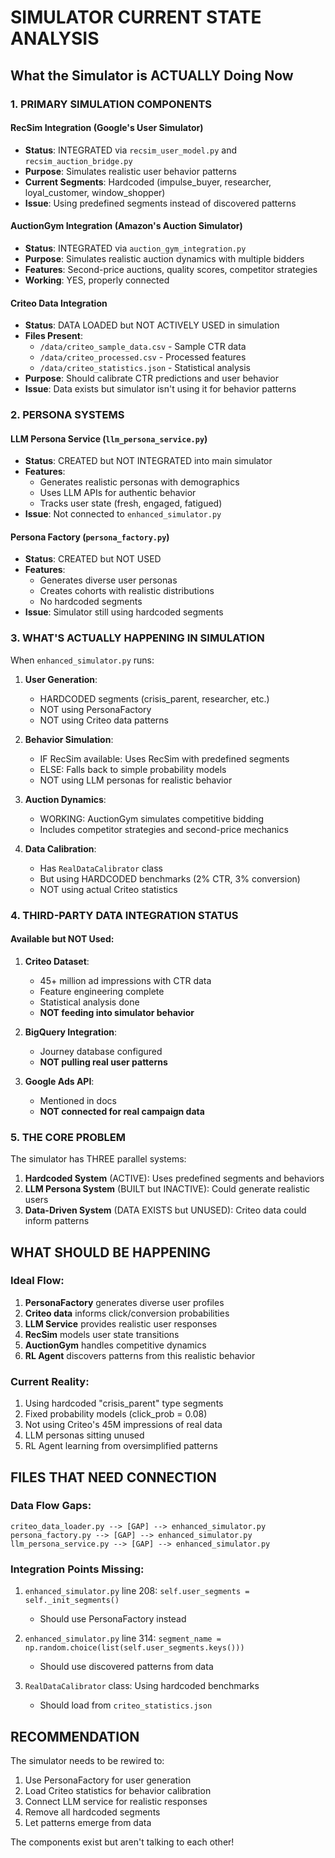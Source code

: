 # SIMULATOR CURRENT STATE ANALYSIS

## What the Simulator is ACTUALLY Doing Now

### 1. PRIMARY SIMULATION COMPONENTS

#### RecSim Integration (Google's User Simulator)
- **Status**: INTEGRATED via `recsim_user_model.py` and `recsim_auction_bridge.py`
- **Purpose**: Simulates realistic user behavior patterns
- **Current Segments**: Hardcoded (impulse_buyer, researcher, loyal_customer, window_shopper)
- **Issue**: Using predefined segments instead of discovered patterns

#### AuctionGym Integration (Amazon's Auction Simulator)
- **Status**: INTEGRATED via `auction_gym_integration.py`
- **Purpose**: Simulates realistic auction dynamics with multiple bidders
- **Features**: Second-price auctions, quality scores, competitor strategies
- **Working**: YES, properly connected

#### Criteo Data Integration
- **Status**: DATA LOADED but NOT ACTIVELY USED in simulation
- **Files Present**:
  - `/data/criteo_sample_data.csv` - Sample CTR data
  - `/data/criteo_processed.csv` - Processed features
  - `/data/criteo_statistics.json` - Statistical analysis
- **Purpose**: Should calibrate CTR predictions and user behavior
- **Issue**: Data exists but simulator isn't using it for behavior patterns

### 2. PERSONA SYSTEMS

#### LLM Persona Service (`llm_persona_service.py`)
- **Status**: CREATED but NOT INTEGRATED into main simulator
- **Features**:
  - Generates realistic personas with demographics
  - Uses LLM APIs for authentic behavior
  - Tracks user state (fresh, engaged, fatigued)
- **Issue**: Not connected to `enhanced_simulator.py`

#### Persona Factory (`persona_factory.py`)
- **Status**: CREATED but NOT USED
- **Features**:
  - Generates diverse user personas
  - Creates cohorts with realistic distributions
  - No hardcoded segments
- **Issue**: Simulator still using hardcoded segments

### 3. WHAT'S ACTUALLY HAPPENING IN SIMULATION

When `enhanced_simulator.py` runs:

1. **User Generation**:
   - HARDCODED segments (crisis_parent, researcher, etc.)
   - NOT using PersonaFactory
   - NOT using Criteo data patterns

2. **Behavior Simulation**:
   - IF RecSim available: Uses RecSim with predefined segments
   - ELSE: Falls back to simple probability models
   - NOT using LLM personas for realistic behavior

3. **Auction Dynamics**:
   - WORKING: AuctionGym simulates competitive bidding
   - Includes competitor strategies and second-price mechanics

4. **Data Calibration**:
   - Has `RealDataCalibrator` class
   - But using HARDCODED benchmarks (2% CTR, 3% conversion)
   - NOT using actual Criteo statistics

### 4. THIRD-PARTY DATA INTEGRATION STATUS

#### Available but NOT Used:
1. **Criteo Dataset**: 
   - 45+ million ad impressions with CTR data
   - Feature engineering complete
   - Statistical analysis done
   - **NOT feeding into simulator behavior**

2. **BigQuery Integration**:
   - Journey database configured
   - **NOT pulling real user patterns**

3. **Google Ads API**:
   - Mentioned in docs
   - **NOT connected for real campaign data**

### 5. THE CORE PROBLEM

The simulator has THREE parallel systems:
1. **Hardcoded System** (ACTIVE): Uses predefined segments and behaviors
2. **LLM Persona System** (BUILT but INACTIVE): Could generate realistic users
3. **Data-Driven System** (DATA EXISTS but UNUSED): Criteo data could inform patterns

## WHAT SHOULD BE HAPPENING

### Ideal Flow:
1. **PersonaFactory** generates diverse user profiles
2. **Criteo data** informs click/conversion probabilities
3. **LLM Service** provides realistic user responses
4. **RecSim** models user state transitions
5. **AuctionGym** handles competitive dynamics
6. **RL Agent** discovers patterns from this realistic behavior

### Current Reality:
1. Using hardcoded "crisis_parent" type segments
2. Fixed probability models (click_prob = 0.08)
3. Not using Criteo's 45M impressions of real data
4. LLM personas sitting unused
5. RL Agent learning from oversimplified patterns

## FILES THAT NEED CONNECTION

### Data Flow Gaps:
```
criteo_data_loader.py --> [GAP] --> enhanced_simulator.py
persona_factory.py --> [GAP] --> enhanced_simulator.py  
llm_persona_service.py --> [GAP] --> enhanced_simulator.py
```

### Integration Points Missing:
1. `enhanced_simulator.py` line 208: `self.user_segments = self._init_segments()` 
   - Should use PersonaFactory instead
   
2. `enhanced_simulator.py` line 314: `segment_name = np.random.choice(list(self.user_segments.keys()))`
   - Should use discovered patterns from data
   
3. `RealDataCalibrator` class: Using hardcoded benchmarks
   - Should load from `criteo_statistics.json`

## RECOMMENDATION

The simulator needs to be rewired to:
1. Use PersonaFactory for user generation
2. Load Criteo statistics for behavior calibration
3. Connect LLM service for realistic responses
4. Remove all hardcoded segments
5. Let patterns emerge from data

The components exist but aren't talking to each other!